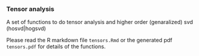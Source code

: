 ### Tensor analysis

A set of functions to do tensor analysis and higher order (genaralized) svd (hosvd|hogsvd)

Please read the R markdown file `tensors.Rmd` or the generated pdf `tensors.pdf`  for details of the functions.